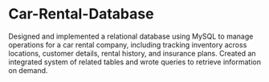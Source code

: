 # Car-Rental-Database
Designed and implemented a relational database using MySQL to manage operations for a car rental company, including tracking inventory across locations, customer details, rental history, and insurance plans. Created an integrated system of related tables and wrote queries to retrieve information on demand.
